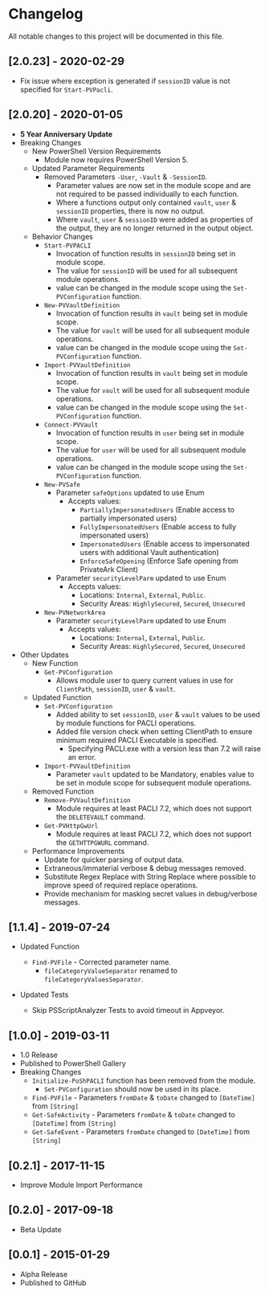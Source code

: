# Changelog

All notable changes to this project will be documented in this file.

## [2.0.23] - 2020-02-29

- Fix issue where exception is generated if `sessionID` value is not specified for `Start-PVPacli`.

## [2.0.20] - 2020-01-05

- **5 Year Anniversary Update**
- Breaking Changes
  - New PowerShell Version Requirements
    - Module now requires PowerShell Version 5.
  - Updated Parameter Requirements
    - Removed Parameters `-User`, `-Vault` & `-SessionID`.
      - Parameter values are now set in the module scope and are not required to be passed individually to each function.
      - Where a functions output only contained `vault`, `user` & `sessionID` properties, there is now no output.
      - Where `vault`, `user` & `sessionID` were added as properties of the output, they are no longer returned in the output object.
  - Behavior Changes
    - `Start-PVPACLI`
      - Invocation of function results in `sessionID` being set in module scope.
      - The value for `sessionID` will be used for all subsequent module operations.
      - value can be changed in the module scope using the `Set-PVConfiguration` function.
    - `New-PVVaultDefinition`
      - Invocation of function results in `vault` being set in module scope.
      - The value for `vault` will be used for all subsequent module operations.
      - value can be changed in the module scope using the `Set-PVConfiguration` function.
    - `Import-PVVaultDefinition`
      - Invocation of function results in `vault` being set in module scope.
      - The value for `vault` will be used for all subsequent module operations.
      - value can be changed in the module scope using the `Set-PVConfiguration` function.
    - `Connect-PVVault`
      - Invocation of function results in `user` being set in module scope.
      - The value for `user` will be used for all subsequent module operations.
      - value can be changed in the module scope using the `Set-PVConfiguration` function.
    - `New-PVSafe`
      - Parameter `safeOptions` updated to use Enum
        - Accepts values:
          - `PartiallyImpersonatedUsers` (Enable access to partially impersonated users)
          - `FullyImpersonatedUsers` (Enable access to fully impersonated users)
          - `ImpersonatedUsers` (Enable access to impersonated users with additional Vault authentication)
          - `EnforceSafeOpening` (Enforce Safe opening from PrivateArk Client)
      - Parameter `securityLevelParm` updated to use Enum
        - Accepts values:
          - Locations: `Internal`, `External`, `Public`.
          - Security Areas: `HighlySecured`, `Secured`, `Unsecured`
    - `New-PVNetworkArea`
      - Parameter `securityLevelParm` updated to use Enum
        - Accepts values:
          - Locations: `Internal`, `External`, `Public`.
          - Security Areas: `HighlySecured`, `Secured`, `Unsecured`
- Other Updates
  - New Function
    - `Get-PVConfiguration`
      - Allows module user to query current values in use for `ClientPath`, `sessionID`, `user` & `vault`.
  - Updated Function
    - `Set-PVConfiguration`
      - Added ability to set `sessionID`, `user` & `vault` values to be used by module functions for PACLI operations.
      - Added file version check when setting ClientPath to ensure minimum required PACLI Executable is specified.
        - Specifying PACLI.exe with a version less than 7.2 will raise an error.
    - `Import-PVVaultDefinition`
      - Parameter `vault` updated to be Mandatory, enables value to be set in module scope for subsequent module operations.
  - Removed Function
    - `Remove-PVVaultDefinition`
      - Module requires at least PACLI 7.2, which does not support the `DELETEVAULT` command.
    - `Get-PVHttpGwUrl`
      - Module requires at least PACLI 7.2, which does not support the `GETHTTPGWURL` command.
  - Performance Improvements
    - Update for quicker parsing of output data.
    - Extraneous/immaterial verbose & debug messages removed.
    - Substitute Regex Replace with String Replace where possible to improve speed of required replace operations.
    - Provide mechanism for masking secret values in debug/verbose messages.

## [1.1.4] - 2019-07-24

- Updated Function
  - `Find-PVFile` - Corrected parameter name.
    - `fileCategoryValueSeparator` renamed to `fileCategoryValuesSeparator`.

- Updated Tests
  - Skip PSScriptAnalyzer Tests to avoid timeout in Appveyor.

## [1.0.0] - 2019-03-11

- 1.0 Release
- Published to PowerShell Gallery
- Breaking Changes
  - `Initialize-PoShPACLI` function has been removed from the module.
    - `Set-PVConfiguration` should now be used in its place.
  - `Find-PVFile` - Parameters `fromDate` & `toDate` changed to `[DateTime]` from `[String]`
  - `Get-SafeActivity` - Parameters `fromDate` & `toDate` changed to `[DateTime]` from `[String]`
  - `Get-SafeEvent` - Parameters `fromDate` changed to `[DateTime]` from `[String]`

## [0.2.1] - 2017-11-15

- Improve Module Import Performance

## [0.2.0] - 2017-09-18

- Beta Update

## [0.0.1] - 2015-01-29

- Alpha Release
- Published to GitHub
